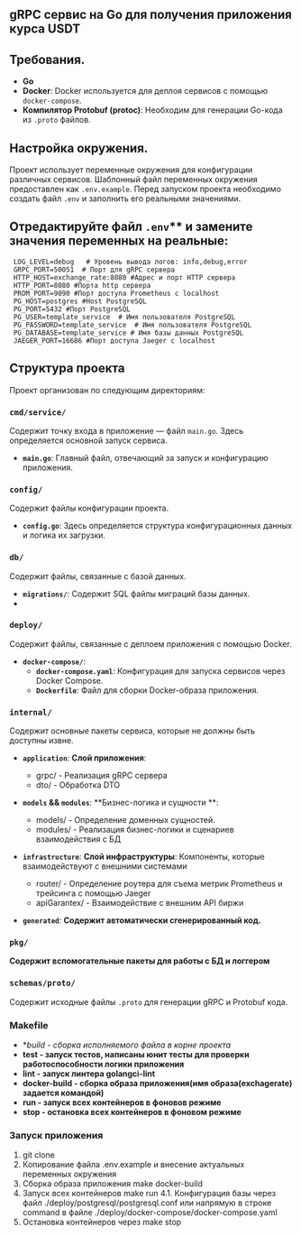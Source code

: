 ## gRPC сервис на Go для получения приложения курса USDT

## Требования.

- **Go**
- **Docker**: Docker используется для деплоя сервисов с помощью `docker-compose`.
- **Компилятор Protobuf (protoc)**: Необходим для генерации Go-кода из `.proto` файлов.

## Настройка окружения.

Проект использует переменные окружения для конфигурации различных сервисов. Шаблонный файл переменных окружения предоставлен как `.env.example`. 
Перед запуском проекта необходимо создать файл `.env` и заполнить его реальными значениями.

## Отредактируйте файл `.env`** и замените значения переменных на реальные:

   ```env
    LOG_LEVEL=debug   # Уровень вывода логов: info,debug,error 
    GRPC_PORT=50051  # Порт для gRPC сервера
    HTTP_HOST=exchange_rate:8080 #Адрес и порт HTTP сервера
    HTTP_PORT=8080 #Порта http сервера
    PROM_PORT=9090 #Порт доступа Prometheus c localhost
    PG_HOST=postgres #Host PostgreSQL
    PG_PORT=5432 #Порт PostgreSQL
    PG_USER=template_service  # Имя пользователя PostgreSQL
    PG_PASSWORD=template_service  # Имя пользователя PostgreSQL
    PG_DATABASE=template_service # Имя базы данных PostgreSQL
    JAEGER_PORT=16686 #Порт доступа Jaeger с localhost
   ```

## Структура проекта

Проект организован по следующим директориям:

###  `cmd/service/`

Содержит точку входа в приложение — файл `main.go`. Здесь определяется основной запуск сервиса.

- **`main.go`**: Главный файл, отвечающий за запуск и конфигурацию приложения.

###  `config/`

Содержит файлы конфигурации проекта.

- **`config.go`**: Здесь определяется структура конфигурационных данных и логика их загрузки.

###  `db/`

Содержит файлы, связанные с базой данных.

- **`migrations/`**: Содержит SQL файлы миграций базы данных. 
- 
###  `deploy/`

Содержит файлы, связанные с деплоем приложения с помощью Docker.

- **`docker-compose/`**:
    - **`docker-compose.yaml`**: Конфигурация для запуска сервисов через Docker Compose.
    - **`Dockerfile`**: Файл для сборки Docker-образа приложения.

###  `internal/`

Содержит основные пакеты сервиса, которые не должны быть доступны извне.

- **`application`**:
  **Слой приложения**: 

    - grpc/ - Реализация gRPC сервера
    - dto/ -  Обработка DTO

- **`models` && `modules`**:
  **Бизнес-логика и сущности **: 

    - models/ - Определение доменных сущностей.
    - modules/ - Реализация бизнес-логики и сценариев взаимодействия с БД

- **`infrastructure`**:
  **Слой инфраструктуры**: Компоненты, которые взаимодействуют с внешними системами

    - router/ - Определение роутера для съема метрик Prometheus и трейсинга с помощью Jaeger
    - apiGarantex/ - Взаимодействие с внешним API биржи

- **`generated`**:
  **Содержит автоматически сгенерированный код.**

###  `pkg/`

**Содержит вспомогательные пакеты для работы с БД и логгером**

### `schemas/proto/`

Содержит исходные файлы `.proto` для генерации gRPC и Protobuf кода.

### Makefile

- **build - сборка исполняемого файла в корне проекта*
- **test - запуск тестов, написаны юнит тесты для проверки работоспособности логики приложения**
- **lint - запуск линтера golangci-lint**
- **docker-build - сборка образа приложения(имя образа(exchagerate) задается командой)** 
- **run - запуск всех контейнеров в фоновов режиме**
- **stop - остановка всех контейнеров в фоновом режиме**

### Запуск приложения

   1. git clone
   2. Копирование файла .env.example и внесение актуальных переменных окружения
   3. Сборка образа приложения make docker-build
   4. Запуск всех контейнеров make run
      4.1. Конфигурация базы через файл ./deploy/postgresql/postgresql.conf 
      или напрямую в строке command в файле ./deploy/docker-compose/docker-compose.yaml
   5. Остановка контейнеров через make stop 
      


